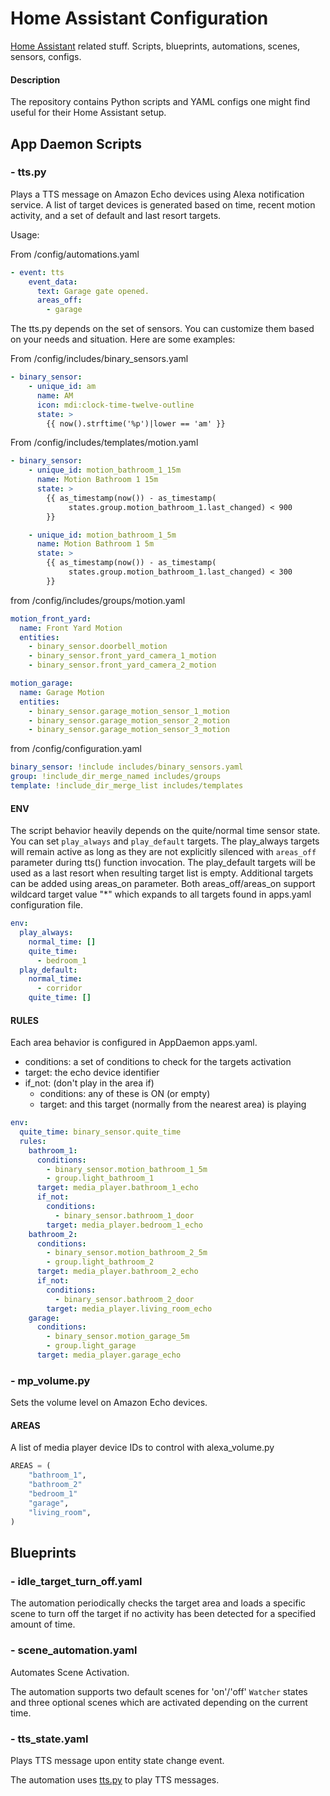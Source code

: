# Home Assistant Configuration

[Home Assistant](https://www.home-assistant.io/) related stuff. Scripts,
blueprints, automations, scenes, sensors, configs.

#### Description

The repository contains Python scripts and YAML configs one might find useful
for their Home Assistant setup.

## App Daemon Scripts

### - tts.py

Plays a TTS message on Amazon Echo devices using Alexa notification service.
A list of target devices is generated based on time, recent motion activity,
and a set of default and last resort targets.

Usage:

From /config/automations.yaml

```yaml
- event: tts
    event_data:
      text: Garage gate opened.
      areas_off:
        - garage
```

The tts.py depends on the set of sensors. You can customize them based on
your needs and situation. Here are some examples:

From /config/includes/binary_sensors.yaml

```yaml
- binary_sensor:
    - unique_id: am
      name: AM
      icon: mdi:clock-time-twelve-outline
      state: >
        {{ now().strftime('%p')|lower == 'am' }}
```

From /config/includes/templates/motion.yaml

```yaml
- binary_sensor:
    - unique_id: motion_bathroom_1_15m
      name: Motion Bathroom 1 15m
      state: >
        {{ as_timestamp(now()) - as_timestamp(
             states.group.motion_bathroom_1.last_changed) < 900
        }}

    - unique_id: motion_bathroom_1_5m
      name: Motion Bathroom 1 5m
      state: >
        {{ as_timestamp(now()) - as_timestamp(
             states.group.motion_bathroom_1.last_changed) < 300
        }}
```

from /config/includes/groups/motion.yaml

```yaml
motion_front_yard:
  name: Front Yard Motion
  entities:
    - binary_sensor.doorbell_motion
    - binary_sensor.front_yard_camera_1_motion
    - binary_sensor.front_yard_camera_2_motion

motion_garage:
  name: Garage Motion
  entities:
    - binary_sensor.garage_motion_sensor_1_motion
    - binary_sensor.garage_motion_sensor_2_motion
    - binary_sensor.garage_motion_sensor_3_motion
```

from /config/configuration.yaml

```yaml
binary_sensor: !include includes/binary_sensors.yaml
group: !include_dir_merge_named includes/groups
template: !include_dir_merge_list includes/templates
```

#### ENV

The script behavior heavily depends on the quite/normal time sensor state. You
can set `play_always` and `play_default` targets. The play_always
targets will remain active as long as they are not explicitly silenced with
`areas_off` parameter during tts() function invocation. The play_default targets
will be used as a last resort when resulting target list is empty. Additional
targets can be added using areas_on parameter. Both areas_off/areas_on support
wildcard target value "\*" which expands to all targets found in apps.yaml
configuration file.

```yaml
env:
  play_always:
    normal_time: []
    quite_time:
      - bedroom_1
  play_default:
    normal_time:
      - corridor
    quite_time: []
```

#### RULES

Each area behavior is configured in AppDaemon apps.yaml.

- conditions: a set of conditions to check for the targets activation
- target: the echo device identifier
- if_not: (don't play in the area if)
  - conditions: any of these is ON (or empty)
  - target: and this target (normally from the nearest area) is playing

```yaml
env:
  quite_time: binary_sensor.quite_time
  rules:
    bathroom_1:
      conditions:
        - binary_sensor.motion_bathroom_1_5m
        - group.light_bathroom_1
      target: media_player.bathroom_1_echo
      if_not:
        conditions:
          - binary_sensor.bathroom_1_door
        target: media_player.bedroom_1_echo
    bathroom_2:
      conditions:
        - binary_sensor.motion_bathroom_2_5m
        - group.light_bathroom_2
      target: media_player.bathroom_2_echo
      if_not:
        conditions:
          - binary_sensor.bathroom_2_door
        target: media_player.living_room_echo
    garage:
      conditions:
        - binary_sensor.motion_garage_5m
        - group.light_garage
      target: media_player.garage_echo
```

### - mp_volume.py

Sets the volume level on Amazon Echo devices.

#### AREAS

A list of media player device IDs to control with alexa_volume.py

```python
AREAS = (
    "bathroom_1",
    "bathroom_2"
    "bedroom_1"
    "garage",
    "living_room",
)
```

## Blueprints

### - idle_target_turn_off.yaml

The automation periodically checks the target area and loads a specific scene to
turn off the target if no activity has been detected for a specified amount of
time.

### - scene_automation.yaml

Automates Scene Activation.

The automation supports two default scenes for 'on'/'off' `Watcher` states and
three optional scenes which are activated depending on the current time.

### - tts_state.yaml

Plays TTS message upon entity state change event.

The automation uses
[tts.py](https://github.com/arkid15r/home-assistant-config/blob/main/appdaemon/apps/tts.py)
to play TTS messages.
